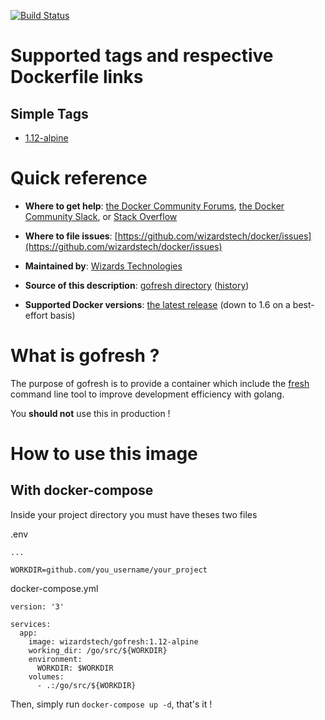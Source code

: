 [![Build Status](https://travis-ci.org/wizardstech/docker.svg?branch=master)](https://travis-ci.org/wizardstech/docker)

# Supported tags and respective Dockerfile links

## Simple Tags

* [1.12-alpine](https://github.com/wizardstech/docker/blob/master/gofresh/1.12/alpine/Dockerfile)

# Quick reference

-	**Where to get help**:
	[the Docker Community Forums](https://forums.docker.com/), [the Docker Community Slack](https://blog.docker.com/2016/11/introducing-docker-community-directory-docker-community-slack/), or [Stack Overflow](https://stackoverflow.com/search?tab=newest&q=docker)

-	**Where to file issues**:
	[https://github.com/wizardstech/docker/issues](https://github.com/wizardstech/docker/issues)

-	**Maintained by**:
	[Wizards Technologies](https://github.com/wizardstech)

-	**Source of this description**:
	[gofresh directory](https://github.com/wizardstech/docker/tree/master/gofresh) ([history](https://github.com/wizardstech/docker/commits/master))

-	**Supported Docker versions**:
	[the latest release](https://github.com/docker/docker-ce/releases/latest) (down to 1.6 on a best-effort basis)

# What is gofresh ?

The purpose of gofresh is to provide a container which include the [fresh](https://github.com/gravityblast/fresh) command line tool to improve development efficiency with golang.

You **should not** use this in production !

# How to use this image

## With docker-compose

Inside your project directory you must have theses two files

.env

```
...

WORKDIR=github.com/you_username/your_project
```

docker-compose.yml

```
version: '3'

services:
  app:
    image: wizardstech/gofresh:1.12-alpine
    working_dir: /go/src/${WORKDIR}
    environment:
      WORKDIR: $WORKDIR
    volumes:
      - .:/go/src/${WORKDIR}
```

Then, simply run `docker-compose up -d`, that's it !
